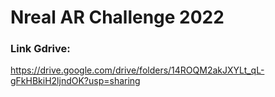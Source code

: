 # Nreal AR Challenge 2022

### Link Gdrive: 

https://drive.google.com/drive/folders/14ROQM2akJXYLt_qL-gFkHBkiH2ljndOK?usp=sharing


